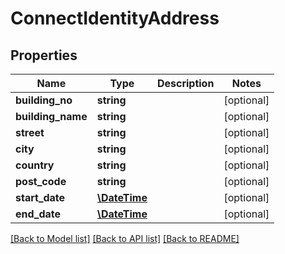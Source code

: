# ConnectIdentityAddress

## Properties
Name | Type | Description | Notes
------------ | ------------- | ------------- | -------------
**building_no** | **string** |  | [optional] 
**building_name** | **string** |  | [optional] 
**street** | **string** |  | [optional] 
**city** | **string** |  | [optional] 
**country** | **string** |  | [optional] 
**post_code** | **string** |  | [optional] 
**start_date** | [**\DateTime**](\DateTime.md) |  | [optional] 
**end_date** | [**\DateTime**](\DateTime.md) |  | [optional] 

[[Back to Model list]](../../README.md#documentation-for-models) [[Back to API list]](../../README.md#documentation-for-api-endpoints) [[Back to README]](../../README.md)

